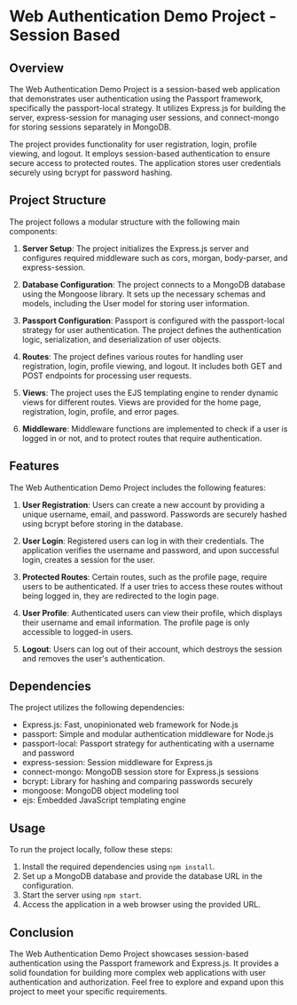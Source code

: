 # Web Authentication Demo Project - Session Based

## Overview

The Web Authentication Demo Project is a session-based web application that demonstrates user authentication using the Passport framework, specifically the passport-local strategy. It utilizes Express.js for building the server, express-session for managing user sessions, and connect-mongo for storing sessions separately in MongoDB.

The project provides functionality for user registration, login, profile viewing, and logout. It employs session-based authentication to ensure secure access to protected routes. The application stores user credentials securely using bcrypt for password hashing.

## Project Structure

The project follows a modular structure with the following main components:

1. **Server Setup**: The project initializes the Express.js server and configures required middleware such as cors, morgan, body-parser, and express-session.

2. **Database Configuration**: The project connects to a MongoDB database using the Mongoose library. It sets up the necessary schemas and models, including the User model for storing user information.

3. **Passport Configuration**: Passport is configured with the passport-local strategy for user authentication. The project defines the authentication logic, serialization, and deserialization of user objects.

4. **Routes**: The project defines various routes for handling user registration, login, profile viewing, and logout. It includes both GET and POST endpoints for processing user requests.

5. **Views**: The project uses the EJS templating engine to render dynamic views for different routes. Views are provided for the home page, registration, login, profile, and error pages.

6. **Middleware**: Middleware functions are implemented to check if a user is logged in or not, and to protect routes that require authentication.

## Features

The Web Authentication Demo Project includes the following features:

1. **User Registration**: Users can create a new account by providing a unique username, email, and password. Passwords are securely hashed using bcrypt before storing in the database.

2. **User Login**: Registered users can log in with their credentials. The application verifies the username and password, and upon successful login, creates a session for the user.

3. **Protected Routes**: Certain routes, such as the profile page, require users to be authenticated. If a user tries to access these routes without being logged in, they are redirected to the login page.

4. **User Profile**: Authenticated users can view their profile, which displays their username and email information. The profile page is only accessible to logged-in users.

5. **Logout**: Users can log out of their account, which destroys the session and removes the user's authentication.

## Dependencies

The project utilizes the following dependencies:

- Express.js: Fast, unopinionated web framework for Node.js
- passport: Simple and modular authentication middleware for Node.js
- passport-local: Passport strategy for authenticating with a username and password
- express-session: Session middleware for Express.js
- connect-mongo: MongoDB session store for Express.js sessions
- bcrypt: Library for hashing and comparing passwords securely
- mongoose: MongoDB object modeling tool
- ejs: Embedded JavaScript templating engine

## Usage

To run the project locally, follow these steps:

1. Install the required dependencies using `npm install`.
2. Set up a MongoDB database and provide the database URL in the configuration.
3. Start the server using `npm start`.
4. Access the application in a web browser using the provided URL.

## Conclusion

The Web Authentication Demo Project showcases session-based authentication using the Passport framework and Express.js. It provides a solid foundation for building more complex web applications with user authentication and authorization. Feel free to explore and expand upon this project to meet your specific requirements.